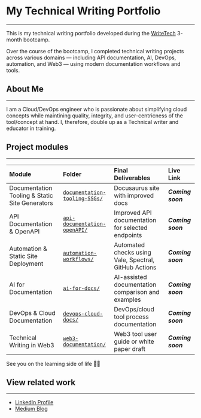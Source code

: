 # My Technical Writing Portfolio
***

This is my technical writing portfolio developed during the [WriteTech](https://writetechhub.org/) 3-month bootcamp.

Over the course of the bootcamp, I completed technical writing projects across various domains — including API documentation, AI, DevOps, automation, and Web3 — using modern documentation workflows and tools.

## About Me
***
I am a Cloud/DevOps engineer who is passionate about simplifying cloud concepts while maintining quality,  integrity, and user-centricness of the tool/concept at hand. I, therefore, double up as a Technical writer and educator in training. 

## Project modules 
***
| Module | Folder | Final Deliverables | Live Link |
|:--------|:--------|:---------------------|:-----------|
| Documentation Tooling & Static Site Generators | [`documentation-tooling-SSGs/`](./documentation-tooling-SSGs) | Docusaurus site with improved docs | _**Coming soon**_ |
| API Documentation & OpenAPI | [`api-documentation-openAPI/`](./api-documentation-openAPI) | Improved API documentation for selected endpoints | _**Coming soon**_ |
| Automation & Static Site Deployment | [`automation-workflows/`](./automation-workflows) | Automated checks using Vale, Spectral, GitHub Actions | _**Coming soon**_ |
| AI for Documentation | [`ai-for-docs/`](./ai-for-docs) | AI-assisted documentation comparison and examples | _**Coming soon**_ |
| DevOps & Cloud Documentation | [`devops-cloud-docs/`](./devops-cloud-docs) | DevOps/cloud tool process documentation | _**Coming soon**_ |
| Technical Writing in Web3 | [`web3-documentation/`](./web3-documentation) | Web3 tool user guide or white paper draft | _**Coming soon**_ |

See you on the learning side of life ✍🏽

## View related work
***
- [LinkedIn Profile](https://www.linkedin.com/in/jully-achenchi)
- [Medium Blog](https://medium.com/@jullyachenchi8)